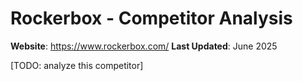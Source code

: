 # Rockerbox - Competitor Analysis

**Website**: https://www.rockerbox.com/
**Last Updated**: June 2025

[TODO: analyze this competitor] 